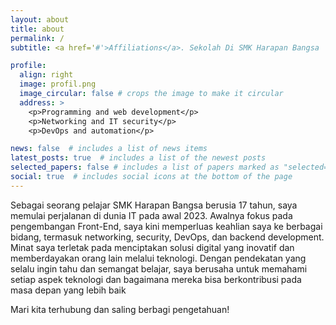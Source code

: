 ```yaml
---
layout: about
title: about
permalink: /
subtitle: <a href='#'>Affiliations</a>. Sekolah Di SMK Harapan Bangsa | TKJ | FE

profile:
  align: right
  image: profil.png
  image_circular: false # crops the image to make it circular
  address: >
    <p>Programming and web development</p>
    <p>Networking and IT security</p>
    <p>DevOps and automation</p>

news: false  # includes a list of news items
latest_posts: true  # includes a list of the newest posts
selected_papers: false # includes a list of papers marked as "selected={true}"
social: true  # includes social icons at the bottom of the page
---
```


Sebagai seorang pelajar SMK Harapan Bangsa berusia 17 tahun, saya memulai perjalanan di dunia IT pada awal 2023. Awalnya fokus pada pengembangan Front-End, saya kini memperluas keahlian saya ke berbagai bidang, termasuk networking, security, DevOps, dan backend development. Minat saya terletak pada menciptakan solusi digital yang inovatif dan memberdayakan orang lain melalui teknologi. Dengan pendekatan yang selalu ingin tahu dan semangat belajar, saya berusaha untuk memahami setiap aspek teknologi dan bagaimana mereka bisa berkontribusi pada masa depan yang lebih baik

Mari kita terhubung dan saling berbagi pengetahuan!